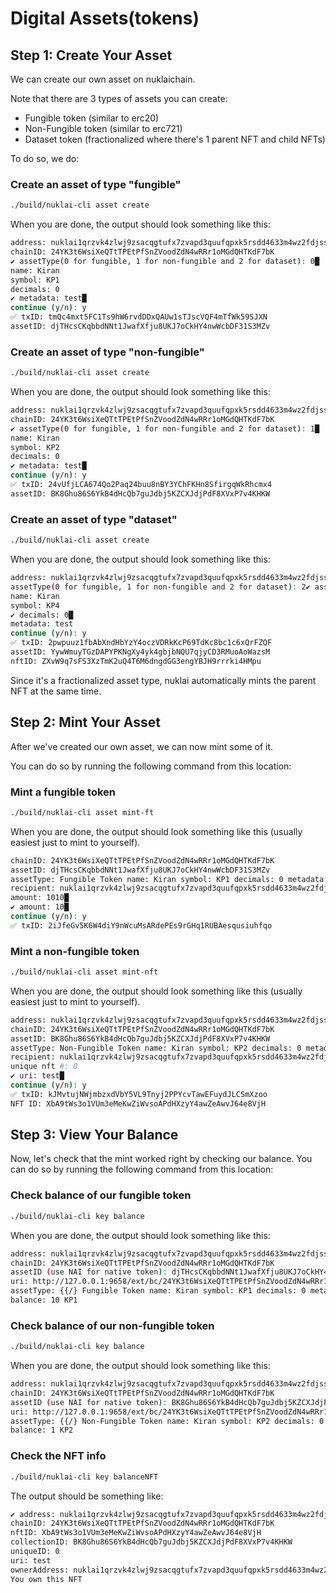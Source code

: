 # Digital Assets(tokens)

## Step 1: Create Your Asset

We can create our own asset on nuklaichain.

Note that there are 3 types of assets you can create:

- Fungible token (similar to erc20)
- Non-Fungible token (similar to erc721)
- Dataset token (fractionalized where there's 1 parent NFT and child NFTs)

To do so, we do:

### Create an asset of type "fungible"

```bash
./build/nuklai-cli asset create
```

When you are done, the output should look something like this:

```bash
address: nuklai1qrzvk4zlwj9zsacqgtufx7zvapd3quufqpxk5rsdd4633m4wz2fdjss0gwx
chainID: 24YK3t6WsiXeQTtTPEtPfSnZVoodZdN4wRRr1oMGdQHTKdF7bK
✔ assetType(0 for fungible, 1 for non-fungible and 2 for dataset): 0█
name: Kiran
symbol: KP1
decimals: 0
✔ metadata: test█
continue (y/n): y
✅ txID: tmQc4mxt5FC1Ts9hW6rvdDDxQAUw1sTJscVQF4mTfWk59SJXN
assetID: djTHcsCKqbbdNNt1JwafXfju8UKJ7oCkHY4nwWcbDF31S3MZv
```

### Create an asset of type "non-fungible"

```bash
./build/nuklai-cli asset create
```

When you are done, the output should look something like this:

```bash
address: nuklai1qrzvk4zlwj9zsacqgtufx7zvapd3quufqpxk5rsdd4633m4wz2fdjss0gwx
chainID: 24YK3t6WsiXeQTtTPEtPfSnZVoodZdN4wRRr1oMGdQHTKdF7bK
✔ assetType(0 for fungible, 1 for non-fungible and 2 for dataset): 1█
name: Kiran
symbol: KP2
decimals: 0
✔ metadata: test█
continue (y/n): y
✅ txID: 24vUfjLCA674Qo2Paq24buu8nBY3YChFKHn8SfirgqWkRhcmx4
assetID: BK8Ghu86S6YkB4dHcQb7guJdbj5KZCXJdjPdF8XVxP7v4KHKW
```

### Create an asset of type "dataset"

```bash
./build/nuklai-cli asset create
```

When you are done, the output should look something like this:

```bash
address: nuklai1qrzvk4zlwj9zsacqgtufx7zvapd3quufqpxk5rsdd4633m4wz2fdjss0gwx
assetType(0 for fungible, 1 for non-fungible and 2 for dataset): 2✔ assetType(0 for fungible, 1 for non-fungible and 2 for dataset): 2█
name: Kiran
symbol: KP4
✔ decimals: 0█
metadata: test
continue (y/n): y
✅ txID: 2pwpuuz1fbAbXndHbYzY4oczVDRkKcP69TdKc8bc1c6xQrFZQF
assetID: YywWmuyTGzDAPYPKNgXy4yk4gbjbNQU7qjyCD3RMuoAoWazsM
nftID: ZXvW9q7sFS3XzTmK2uQ4T6M6dngdGG3engYBJH9rrrki4HMpu
```

Since it's a fractionalized asset type, nuklai automatically mints the parent NFT at the same time.

## Step 2: Mint Your Asset

After we've created our own asset, we can now mint some of it.

You can do so by running the following command from this location:

### Mint a fungible token

```bash
./build/nuklai-cli asset mint-ft
```

When you are done, the output should look something like this (usually easiest
just to mint to yourself).

```bash
chainID: 24YK3t6WsiXeQTtTPEtPfSnZVoodZdN4wRRr1oMGdQHTKdF7bK
assetID: djTHcsCKqbbdNNt1JwafXfju8UKJ7oCkHY4nwWcbDF31S3MZv
assetType: Fungible Token name: Kiran symbol: KP1 decimals: 0 metadata: test uri: https://nukl.ai totalSupply: 0 maxSupply: 0 admin: nuklai1qrzvk4zlwj9zsacqgtufx7zvapd3quufqpxk5rsdd4633m4wz2fdjss0gwx mintActor: nuklai1qrzvk4zlwj9zsacqgtufx7zvapd3quufqpxk5rsdd4633m4wz2fdjss0gwx pauseUnpauseActor: nuklai1qrzvk4zlwj9zsacqgtufx7zvapd3quufqpxk5rsdd4633m4wz2fdjss0gwx freezeUnfreezeActor: nuklai1qrzvk4zlwj9zsacqgtufx7zvapd3quufqpxk5rsdd4633m4wz2fdjss0gwx enableDisableKYCAccountActor: nuklai1qrzvk4zlwj9zsacqgtufx7zvapd3quufqpxk5rsdd4633m4wz2fdjss0gwx
recipient: nuklai1qrzvk4zlwj9zsacqgtufx7zvapd3quufqpxk5rsdd4633m4wz2fdjss0gwx
amount: 1010█
✔ amount: 10█
continue (y/n): y
✅ txID: 2iJfeGv5K6W4diY9nWcuMsARdePEs9rGHq1RUBAesqusiuhfqo
```

### Mint a non-fungible token

```bash
./build/nuklai-cli asset mint-nft
```

When you are done, the output should look something like this (usually easiest
just to mint to yourself).

```bash
address: nuklai1qrzvk4zlwj9zsacqgtufx7zvapd3quufqpxk5rsdd4633m4wz2fdjss0gwx
chainID: 24YK3t6WsiXeQTtTPEtPfSnZVoodZdN4wRRr1oMGdQHTKdF7bK
assetID: BK8Ghu86S6YkB4dHcQb7guJdbj5KZCXJdjPdF8XVxP7v4KHKW
assetType: Non-Fungible Token name: Kiran symbol: KP2 decimals: 0 metadata: test uri: https://nukl.ai totalSupply: 0 maxSupply: 0 admin: nuklai1qrzvk4zlwj9zsacqgtufx7zvapd3quufqpxk5rsdd4633m4wz2fdjss0gwx mintActor: nuklai1qrzvk4zlwj9zsacqgtufx7zvapd3quufqpxk5rsdd4633m4wz2fdjss0gwx pauseUnpauseActor: nuklai1qrzvk4zlwj9zsacqgtufx7zvapd3quufqpxk5rsdd4633m4wz2fdjss0gwx freezeUnfreezeActor: nuklai1qrzvk4zlwj9zsacqgtufx7zvapd3quufqpxk5rsdd4633m4wz2fdjss0gwx enableDisableKYCAccountActor: nuklai1qrzvk4zlwj9zsacqgtufx7zvapd3quufqpxk5rsdd4633m4wz2fdjss0gwx
recipient: nuklai1qrzvk4zlwj9zsacqgtufx7zvapd3quufqpxk5rsdd4633m4wz2fdjss0gwx
unique nft #: 0
✔ uri: test█
continue (y/n): y
✅ txID: kJMvtujNWjmbzxdVbY5VL9Tnyj2PPYcvTawEFuydJLCSmXzoo
NFT ID: XbA9tWs3o1VUm3eMeKwZiWvsoAPdHXzyY4awZeAwvJ64e8VjH
```

## Step 3: View Your Balance

Now, let's check that the mint worked right by checking our balance. You can do
so by running the following command from this location:

### Check balance of our fungible token

```bash
./build/nuklai-cli key balance
```

When you are done, the output should look something like this:

```bash
address: nuklai1qrzvk4zlwj9zsacqgtufx7zvapd3quufqpxk5rsdd4633m4wz2fdjss0gwx
chainID: 24YK3t6WsiXeQTtTPEtPfSnZVoodZdN4wRRr1oMGdQHTKdF7bK
assetID (use NAI for native token): djTHcsCKqbbdNNt1JwafXfju8UKJ7oCkHY4nwWcbDF31S3MZv
uri: http://127.0.0.1:9658/ext/bc/24YK3t6WsiXeQTtTPEtPfSnZVoodZdN4wRRr1oMGdQHTKdF7bK
assetType: {{/} Fungible Token name: Kiran symbol: KP1 decimals: 0 metadata: test uri: https://nukl.ai totalSupply: 10 maxSupply: 0 admin: nuklai1qrzvk4zlwj9zsacqgtufx7zvapd3quufqpxk5rsdd4633m4wz2fdjss0gwx mintActor: nuklai1qrzvk4zlwj9zsacqgtufx7zvapd3quufqpxk5rsdd4633m4wz2fdjss0gwx pauseUnpauseActor: nuklai1qrzvk4zlwj9zsacqgtufx7zvapd3quufqpxk5rsdd4633m4wz2fdjss0gwx freezeUnfreezeActor: nuklai1qrzvk4zlwj9zsacqgtufx7zvapd3quufqpxk5rsdd4633m4wz2fdjss0gwx enableDisableKYCAccountActor: nuklai1qrzvk4zlwj9zsacqgtufx7zvapd3quufqpxk5rsdd4633m4wz2fdjss0gwx
balance: 10 KP1
```

### Check balance of our non-fungible token

```bash
./build/nuklai-cli key balance
```

When you are done, the output should look something like this:

```bash
address: nuklai1qrzvk4zlwj9zsacqgtufx7zvapd3quufqpxk5rsdd4633m4wz2fdjss0gwx
chainID: 24YK3t6WsiXeQTtTPEtPfSnZVoodZdN4wRRr1oMGdQHTKdF7bK
assetID (use NAI for native token): BK8Ghu86S6YkB4dHcQb7guJdbj5KZCXJdjPdF8XVxP7v4KHKW
uri: http://127.0.0.1:9658/ext/bc/24YK3t6WsiXeQTtTPEtPfSnZVoodZdN4wRRr1oMGdQHTKdF7bK
assetType: {{/} Non-Fungible Token name: Kiran symbol: KP2 decimals: 0 metadata: test uri: https://nukl.ai totalSupply: 1 maxSupply: 0 admin: nuklai1qrzvk4zlwj9zsacqgtufx7zvapd3quufqpxk5rsdd4633m4wz2fdjss0gwx mintActor: nuklai1qrzvk4zlwj9zsacqgtufx7zvapd3quufqpxk5rsdd4633m4wz2fdjss0gwx pauseUnpauseActor: nuklai1qrzvk4zlwj9zsacqgtufx7zvapd3quufqpxk5rsdd4633m4wz2fdjss0gwx freezeUnfreezeActor: nuklai1qrzvk4zlwj9zsacqgtufx7zvapd3quufqpxk5rsdd4633m4wz2fdjss0gwx enableDisableKYCAccountActor: nuklai1qrzvk4zlwj9zsacqgtufx7zvapd3quufqpxk5rsdd4633m4wz2fdjss0gwx
balance: 1 KP2
```

### Check the NFT info

```bash
./build/nuklai-cli key balanceNFT
```

The output should be something like:

```bash
✔ address: nuklai1qrzvk4zlwj9zsacqgtufx7zvapd3quufqpxk5rsdd4633m4wz2fdjss0gwx█
chainID: 24YK3t6WsiXeQTtTPEtPfSnZVoodZdN4wRRr1oMGdQHTKdF7bK
nftID: XbA9tWs3o1VUm3eMeKwZiWvsoAPdHXzyY4awZeAwvJ64e8VjH
collectionID: BK8Ghu86S6YkB4dHcQb7guJdbj5KZCXJdjPdF8XVxP7v4KHKW
uniqueID: 0
uri: test
ownerAddress: nuklai1qrzvk4zlwj9zsacqgtufx7zvapd3quufqpxk5rsdd4633m4wz2fdjss0gwx
You own this NFT
```
